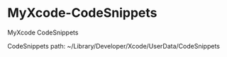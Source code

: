 # MyXcode-CodeSnippets
MyXcode CodeSnippets

CodeSnippets path: ~/Library/Developer/Xcode/UserData/CodeSnippets


